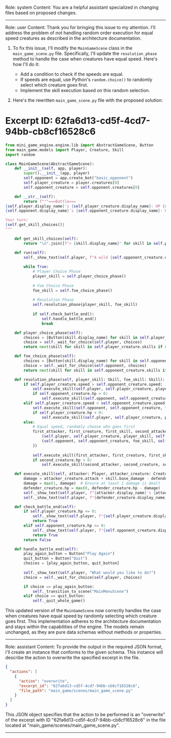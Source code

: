 Role: system
Content: You are a helpful assistant specialized in changing files based on proposed changes.
__________________
Role: user
Content: Thank you for bringing this issue to my attention. I'll address the problem of not handling random order execution for equal speed creatures as described in the architecture documentation.

1. To fix this issue, I'll modify the `MainGameScene` class in the `main_game_scene.py` file. Specifically, I'll update the `resolution_phase` method to handle the case when creatures have equal speed. Here's how I'll do it:

   - Add a condition to check if the speeds are equal.
   - If speeds are equal, use Python's `random.choice()` to randomly select which creature goes first.
   - Implement the skill execution based on this random selection.

2. Here's the rewritten `main_game_scene.py` file with the proposed solution:

# Excerpt ID: 62fa6d13-cd5f-4cd7-94bb-cb8cf16528c6
```python main_game/scenes/main_game_scene.py
from mini_game_engine.engine.lib import AbstractGameScene, Button
from main_game.models import Player, Creature, Skill
import random

class MainGameScene(AbstractGameScene):
    def __init__(self, app, player):
        super().__init__(app, player)
        self.opponent = app.create_bot("basic_opponent")
        self.player_creature = player.creatures[0]
        self.opponent_creature = self.opponent.creatures[0]

    def __str__(self):
        return f"""===Battle===
{self.player.display_name}'s {self.player_creature.display_name}: HP {self.player_creature.hp}/{self.player_creature.max_hp}
{self.opponent.display_name}'s {self.opponent_creature.display_name}: HP {self.opponent_creature.hp}/{self.opponent_creature.max_hp}

Your turn:
{self.get_skill_choices()}
"""

    def get_skill_choices(self):
        return "\n".join([f"> {skill.display_name}" for skill in self.player_creature.skills])

    def run(self):
        self._show_text(self.player, f"A wild {self.opponent_creature.display_name} appeared!")
        
        while True:
            # Player Choice Phase
            player_skill = self.player_choice_phase()
            
            # Foe Choice Phase
            foe_skill = self.foe_choice_phase()
            
            # Resolution Phase
            self.resolution_phase(player_skill, foe_skill)
            
            if self.check_battle_end():
                self.handle_battle_end()
                break

    def player_choice_phase(self):
        choices = [Button(skill.display_name) for skill in self.player_creature.skills]
        choice = self._wait_for_choice(self.player, choices)
        return next(skill for skill in self.player_creature.skills if skill.display_name == choice.display_name)

    def foe_choice_phase(self):
        choices = [Button(skill.display_name) for skill in self.opponent_creature.skills]
        choice = self._wait_for_choice(self.opponent, choices)
        return next(skill for skill in self.opponent_creature.skills if skill.display_name == choice.display_name)

    def resolution_phase(self, player_skill: Skill, foe_skill: Skill):
        if self.player_creature.speed > self.opponent_creature.speed:
            self.execute_skill(self.player, self.player_creature, player_skill, self.opponent_creature)
            if self.opponent_creature.hp > 0:
                self.execute_skill(self.opponent, self.opponent_creature, foe_skill, self.player_creature)
        elif self.player_creature.speed < self.opponent_creature.speed:
            self.execute_skill(self.opponent, self.opponent_creature, foe_skill, self.player_creature)
            if self.player_creature.hp > 0:
                self.execute_skill(self.player, self.player_creature, player_skill, self.opponent_creature)
        else:
            # Equal speed, randomly choose who goes first
            first_attacker, first_creature, first_skill, second_attacker, second_creature, second_skill = random.choice([
                (self.player, self.player_creature, player_skill, self.opponent, self.opponent_creature, foe_skill),
                (self.opponent, self.opponent_creature, foe_skill, self.player, self.player_creature, player_skill)
            ])
            
            self.execute_skill(first_attacker, first_creature, first_skill, second_creature)
            if second_creature.hp > 0:
                self.execute_skill(second_attacker, second_creature, second_skill, first_creature)

    def execute_skill(self, attacker: Player, attacker_creature: Creature, skill: Skill, defender_creature: Creature):
        damage = attacker_creature.attack + skill.base_damage - defender_creature.defense
        damage = max(1, damage)  # Ensure at least 1 damage is dealt
        defender_creature.hp = max(0, defender_creature.hp - damage)
        self._show_text(self.player, f"{attacker.display_name}'s {attacker_creature.display_name} used {skill.display_name}!")
        self._show_text(self.player, f"{defender_creature.display_name} took {damage} damage!")

    def check_battle_end(self):
        if self.player_creature.hp <= 0:
            self._show_text(self.player, f"{self.player_creature.display_name} fainted! You lost the battle.")
            return True
        elif self.opponent_creature.hp <= 0:
            self._show_text(self.player, f"{self.opponent_creature.display_name} fainted! You won the battle!")
            return True
        return False

    def handle_battle_end(self):
        play_again_button = Button("Play Again")
        quit_button = Button("Quit")
        choices = [play_again_button, quit_button]
        
        self._show_text(self.player, "What would you like to do?")
        choice = self._wait_for_choice(self.player, choices)

        if choice == play_again_button:
            self._transition_to_scene("MainMenuScene")
        elif choice == quit_button:
            self._quit_whole_game()
```

This updated version of the `MainGameScene` now correctly handles the case when creatures have equal speed by randomly selecting which creature goes first. This implementation adheres to the architecture documentation and stays within the capabilities of the engine. The models remain unchanged, as they are pure data schemas without methods or properties.
__________________
Role: assistant
Content: To provide the output in the required JSON format, I'll create an instance that conforms to the given schema. This instance will describe the action to overwrite the specified excerpt in the file.

```json
{
  "actions": [
    {
      "action": "overwrite",
      "excerpt_id": "62fa6d13-cd5f-4cd7-94bb-cb8cf16528c6",
      "file_path": "main_game/scenes/main_game_scene.py"
    }
  ]
}
```

This JSON object specifies that the action to be performed is an "overwrite" of the excerpt with ID "62fa6d13-cd5f-4cd7-94bb-cb8cf16528c6" in the file located at "main_game/scenes/main_game_scene.py".
__________________
